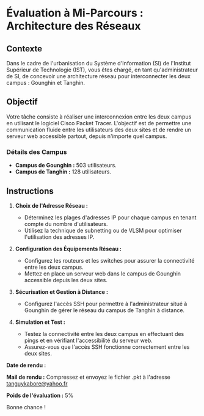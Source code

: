 # Évaluation à Mi-Parcours : Architecture des Réseaux

## Contexte

Dans le cadre de l'urbanisation du Système d'Information (SI) de l'Institut Supérieur de Technologie (IST), vous êtes chargé, en tant qu'administrateur de SI, de concevoir une architecture réseau pour interconnecter les deux campus : Gounghin et Tanghin.

## Objectif

Votre tâche consiste à réaliser une interconnexion entre les deux campus en utilisant le logiciel Cisco Packet Tracer. L'objectif est de permettre une communication fluide entre les utilisateurs des deux sites et de rendre un serveur web accessible partout, depuis n'importe quel campus.

### Détails des Campus

- **Campus de Gounghin :** 503 utilisateurs.
- **Campus de Tanghin :** 128 utilisateurs.

## Instructions

1. **Choix de l'Adresse Réseau :**
   - Déterminez les plages d'adresses IP pour chaque campus en tenant compte du nombre d'utilisateurs.
   - Utilisez la technique de subnetting ou de VLSM pour optimiser l'utilisation des adresses IP.

2. **Configuration des Équipements Réseau :**
   - Configurez les routeurs et les switches pour assurer la connectivité entre les deux campus.
   - Mettez en place un serveur web dans le campus de Gounghin accessible depuis les deux sites.

3. **Sécurisation et Gestion à Distance :**
   - Configurez l'accès SSH pour permettre à l'administrateur situé à Gounghin de gérer le réseau du campus de Tanghin à distance.

4. **Simulation et Test :**
   - Testez la connectivité entre les deux campus en effectuant des pings et en vérifiant l'accessibilité du serveur web.
   - Assurez-vous que l'accès SSH fonctionne correctement entre les deux sites.

**Date de rendu :** 

**Mail de rendu :** Compressez et envoyez le fichier .pkt à l'adresse tanguykabore@yahoo.fr

**Poids de l'évaluation :** 5%

Bonne chance !